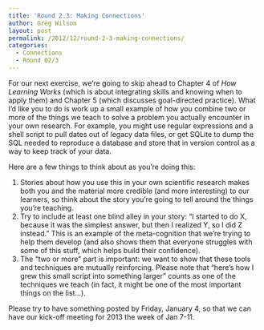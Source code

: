 ```yaml
---
title: 'Round 2.3: Making Connections'
author: Greg Wilson
layout: post
permalink: /2012/12/round-2-3-making-connections/
categories:
  - Connections
  - Round 02/3
---
```

For our next exercise, we&#8217;re going to skip ahead to Chapter 4 of *How Learning Works* (which is about integrating skills and knowing when to apply them) and Chapter 5 (which discusses goal-directed practice). What I&#8217;d like you to do is work up a small example of how you combine two or more of the things we teach to solve a problem you actually encounter in your own research. For example, you might use regular expressions and a shell script to pull dates out of legacy data files, or get SQLite to dump the SQL needed to reproduce a database and store that in version control as a way to keep track of your data.

Here are a few things to think about as you&#8217;re doing this:

1.  Stories about how you use this in your own scientific research makes both you and the material more credible (and more interesting) to our learners, so think about the story you&#8217;re going to tell around the things you&#8217;re teaching.
2.  Try to include at least one blind alley in your story: &#8220;I started to do X, because it was the simplest answer, but then I realized Y, so I did Z instead.&#8221; This is an example of the meta-cognition that we&#8217;re trying to help them develop (and also shows them that everyone struggles with some of this stuff, which helps build their confidence).
3.  The &#8220;two or more&#8221; part is important: we want to show that these tools and techniques are mutually reinforcing. Please note that &#8220;here&#8217;s how I grew this small script into something larger&#8221; counts as one of the techniques we teach (in fact, it might be one of the most important things on the list&#8230;).

Please try to have something posted by Friday, January 4, so that we can have our kick-off meeting for 2013 the week of Jan 7-11.